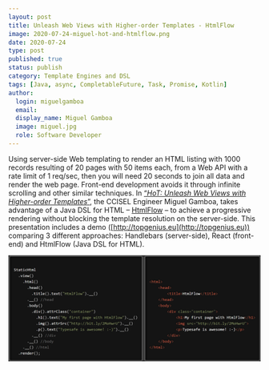 ```yaml
---
layout: post
title: Unleash Web Views with Higher-order Templates - HtmlFlow
image: 2020-07-24-miguel-hot-and-htmlflow.png
date: 2020-07-24
type: post
published: true
status: publish
category: Template Engines and DSL
tags: [Java, async, CompletableFuture, Task, Promise, Kotlin]
author:
  login: miguelgamboa
  email: 
  display_name: Miguel Gamboa
  image: miguel.jpg
  role: Software Developer
---
```


Using server-side Web templating to render an HTML listing with 1000 records
resulting of 20 pages with 50 items each, from a Web API with a rate limit of 1
req/sec, then you will need 20 seconds to join all data and render the web page.
Front-end development avoids it through infinite scrolling and other similar techniques. 
In 
[“_HoT: Unleash Web Views with Higher-order Templates_”](https://www.scitepress.org/Link.aspx?doi=10.5220/0008167701180129),
the CCISEL Engineer Miguel Gamboa, takes advantage of a Java DSL for HTML –
[HtmlFlow](https://github.com/xmlet/htmlflow) – to achieve a progressive rendering without
blocking the template resolution on the server-side. This presentation includes
a demo ([http://topgenius.eu](http://topgenius.eu)) comparing 3 different approaches: Handlebars
(server-side), React (front-end) and HtmlFlow (Java DSL for HTML).

<a href="https://htmlflow.org">
  <img src="/assets/blog/2020-07-24-miguel-hot-and-htmlflow.png" width="720px">
</a>
